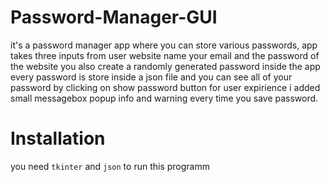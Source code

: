 # Password-Manager-GUI
it's a password manager app where you can store various passwords, app takes three inputs from user website name your email and the password of the website you also create a randomly generated password inside the app every password is store inside a json file and you can see all of your password by clicking on show password button
for user expirience i added small messagebox popup info and warning every time you save password.

# Installation
you need `tkinter` and `json` to run this programm
